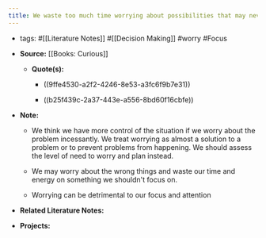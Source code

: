 ```yaml
---
title: We waste too much time worrying about possibilities that may never happen and if they do, the consequences are insignificant
---
```


- tags: #[[Literature Notes]] #[[Decision Making]] #worry  #Focus

- **Source:** [[Books: Curious]]
	 - **Quote(s):**
		 - ((9ffe4530-a2f2-4246-8e53-a3fc6f9b7e31))

		 - ((b25f439c-2a37-443e-a556-8bd60f16cbfe))

- **Note:**
	 - We think we have more control of the situation if we worry about the problem incessantly. We treat worrying as almost a solution to a problem or to prevent problems from happening. We should assess the level of need to worry and plan instead.

	 - We may worry about the wrong things and waste our time and energy on something we shouldn't focus on.

	 - Worrying can be detrimental to our focus and attention

- **Related Literature Notes:**

- **Projects:**
